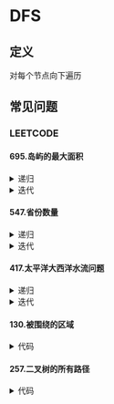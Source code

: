 # DFS #

## 定义 ##
对每个节点向下遍历

## 常见问题 ##
### LEETCODE ###
#### 695.岛屿的最大面积 ####
<details>
<summary>递归</summary>
<pre>
<code>
/**
 * DFS-递归
 */
function maxAreaOfIsland($grid) {
    $m = count($grid);
    $n = count($grid[0]);
    $max = 0;
    for ($i = 0; $i < $m; $i++) {
        for ($j = 0; $j < $n; $j++) {
            $max = max($max, areaOfIsland($grid, $m, $n, $i, $j));
        }
    }
    return $max;
}
function areaOfIsland(&$grid, $m, $n, $row, $col) {
    $area = 0;
    if ($row < 0 || $row > $m -1 || $col < 0 || $col > $n - 1 || $grid[$row][$col] == 0) {
        return $area;
    }
    $grid[$row][$col] = 0;
    $area++;
    return $area
        + areaOfIsland($grid, $m, $n, $row, $col + 1)
        + areaOfIsland($grid, $m, $n, $row, $col - 1)
        + areaOfIsland($grid, $m, $n, $row - 1, $col)
        + areaOfIsland($grid, $m, $n, $row + 1, $col)
    ;
}
</code>
</pre>
</details>
<details>
<summary>迭代</summary>
<pre>
<code>
/**
 * DFS-迭代
 */
function maxAreaOfIsland($grid) {
    $m = count($grid);
    $n = count($grid[0]);
    $max = 0;
    for ($i = 0; $i < $m; $i++) {
        for ($j = 0; $j < $n; $j++) {
            if ($grid[$i][$j] == 0) {
                continue;
            }
            $grid[$i][$j] = 0;
            $area = 1;
            $stack = [[$i, $j]];
            while ($stack) {
                list($r, $c) = array_pop($stack);
                $direction = [[0, -1], [0, 1], [-1, 0], [1, 0]];
                foreach ($direction as $d) {
                    $row = $r + $d[0];
                    $col = $c + $d[1];
                    if ($row < 0 || $row > $m - 1 || $col < 0 || $col > $n - 1 || $grid[$row][$col] == 0) {
                        continue;
                    }
                    $grid[$row][$col] = 0;
                    $area++;
                    array_push($stack, [$row, $col]);
                }
            }
            $max = max($max, $area);
        }
    }
    return $max;
}
</code>
</pre>
</details>

#### 547.省份数量 ####
<details>
<summary>递归</summary>
<pre>
<code>
/**
 * DFS-递归
 */
function findCircleNum($isConnected) {
    $m = count($isConnected);
    $cnt = 0;
    $visited = array_fill(0, $m, 0);
    for ($i = 0; $i < $m; $i++) {
        if ($visited[$i] == 1) {
            continue;
        }
        $cnt++;
        findCircle($isConnected, $m, $i, $visited);
    }
    return $cnt;
}
function findCircle($isConnected, $m, $row, &$visited) {
    $visited[$row] = 1;
    for ($j = 0; $j < $m; $j++) {
        if ($isConnected[$row][$j] == 0 || $visited[$j] == 1) {
            continue;
        }
        findCircle($isConnected, $m, $j, $visited);
    }
}
</code>
</pre>
</details>
<details>
<summary>迭代</summary>
<pre>
<code>
/**
 * DFS-迭代
 */
function findCircleNum($isConnected) {
    $m = count($isConnected);
    $cnt = 0;
    $visited = array_fill(0, $m, 0);
    for ($i = 0; $i < $m; $i++) {
        if ($visited[$i] == 1) {
            continue;
        }
        $cnt++;
        $visited[$i] = 1;
        $stack = [$i];
        while ($stack) {
            $row = array_pop($stack);
            for ($j = 0; $j < $m; $j++) {
                if ($isConnected[$row][$j] == 0 || $visited[$j]) {
                    continue;
                }
                $visited[$j] = 1;
                array_push($stack, $j);
            }
        }
    }
    return $cnt;
}
</code>
</pre>
</details>

#### 417.太平洋大西洋水流问题 ####
<details>
<summary>递归</summary>
<pre>
<code>
/**
 * DFS-递归
 */
function pacificAtlantic($heights) {
    $m = count($heights);
    $n = count($heights[0]);
    $pacific = array_fill(0, $m, array_fill(0, $n, 0));
    $atlantic = array_fill(0, $m, array_fill(0, $n, 0));
    for ($i = 0; $i < $m; $i++) {
        search($heights, $m, $n, $pacific, $i, 0);
        search($heights, $m, $n, $atlantic, $i, $n - 1);
    }
    for ($j = 0; $j < $n; $j++) {
        search($heights, $m, $n, $pacific, 0, $j);
        search($heights, $m, $n, $atlantic, $m - 1, $j);
    }
    $res = [];
    for ($i = 0; $i < $m; $i++) {
        for ($j = 0; $j < $n; $j++) {
            if ($pacific[$i][$j] && $atlantic[$i][$j]) {
                array_push($res, [$i, $j]);
            }
        }
    }
    return $res;
}
function search($heights, $m, $n, &$reach, $row, $col) {
    if ($reach[$row][$col] == 1) {
        return;
    }
    $reach[$row][$col] = 1;
    $direction = [[0, -1], [0, 1], [-1, 0], [1, 0]];
    foreach ($direction as $d) {
        $r = $row + $d[0];
        $c = $col + $d[1];
        if ($r >= 0 && $r < $m && $c >= 0 && $c < $n && $heights[$row][$col] <= $heights[$r][$c]) {
            search($heights, $m, $n, $reach, $r, $c);
        }
    }
}
</code>
</pre>
</details>
<details>
<summary>迭代</summary>
<pre>
<code>
/**
 * DFS-迭代
 */
function pacificAtlantic($heights) {
    $m = count($heights);
    $n = count($heights[0]);
    $pacific = array_fill(0, $m, array_fill(0, $n, 0));
    $atlantic = array_fill(0, $m, array_fill(0, $n, 0));
    for ($i = 0; $i < $m; $i++) {
        search($heights, $m, $n, $pacific, $i, 0);
        search($heights, $m, $n, $atlantic, $i, $n - 1);
    }
    for ($j = 0; $j < $n; $j++) {
        search($heights, $m, $n, $pacific, 0, $j);
        search($heights, $m, $n, $atlantic, $m - 1, $j);
    }
    $res = [];
    for ($i = 0; $i < $m; $i++) {
        for ($j = 0; $j < $n; $j++) {
            if ($pacific[$i][$j] && $atlantic[$i][$j]) {
                array_push($res, [$i, $j]);
            }
        }
    }
    return $res;
}
function search($heights, $m, $n, &$reach, $row, $col) {
    $reach[$row][$col] = 1;
    $stack = [[$row, $col]];
    while ($stack) {
        list($i, $j) = array_pop($stack);
        $direction = [[0, -1], [0, 1], [-1, 0], [1, 0]];
        foreach ($direction as $d) {
            $r = $i + $d[0];
            $c = $j + $d[1];
            if ($r >= 0 && $r < $m && $c >= 0 && $c < $n && $heights[$i][$j] <= $heights[$r][$c]
                && $reach[$r][$c] == 0
            ) {
                $reach[$r][$c ] = 1;
                array_push($stack, [$r, $c]);
            }
        }
    }
}
</code>
</pre>
</details>

#### 130.被围绕的区域 ####
<details>
<summary>代码</summary>
<pre>
<code>
</code>
</pre>
</details>

#### 257.二叉树的所有路径 ####
<details>
<summary>代码</summary>
<pre>
<code>
</code>
</pre>
</details>
